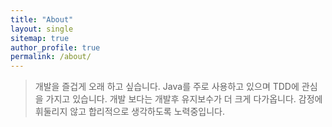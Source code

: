 ```yaml
---
title: "About"
layout: single
sitemap: true
author_profile: true
permalink: /about/
---
```


> 개발을 즐겁게 오래 하고 싶습니다.
> Java를 주로 사용하고 있으며 TDD에 관심을 가지고 있습니다.
> 개발 보다는 개발후 유지보수가 더 크게 다가옵니다.
> 감정에 휘둘리지 않고 합리적으로 생각하도록 노력중입니다.
